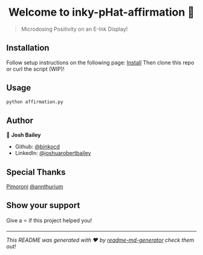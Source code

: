 <h1 align="center">Welcome to inky-pHat-affirmation 👋</h1>
<p>
</p>

> Microdosing Positivity on an E-Ink Display!

## Installation
Follow setup instructions on the following page:
[Install](https://learn.pimoroni.com/tutorial/sandyj/getting-started-with-inky-phat)
Then clone this repo or curl the script (WIP)!

## Usage

```sh
python affirmation.py
```

## Author

👤 **Josh Bailey**

* Github: [@binkocd](https://github.com/binkocd)
* LinkedIn: [@joshuarobertbailey](https://linkedin.com/in/joshuarobertbailey)

## Special Thanks
[Pimoroni](https://learn.pimoroni.com)
[@annthurium](https://github.com/annthurium/affirmations)

## Show your support

Give a ⭐️ if this project helped you!

***
_This README was generated with ❤️ by [readme-md-generator](https://github.com/kefranabg/readme-md-generator) check them out!_